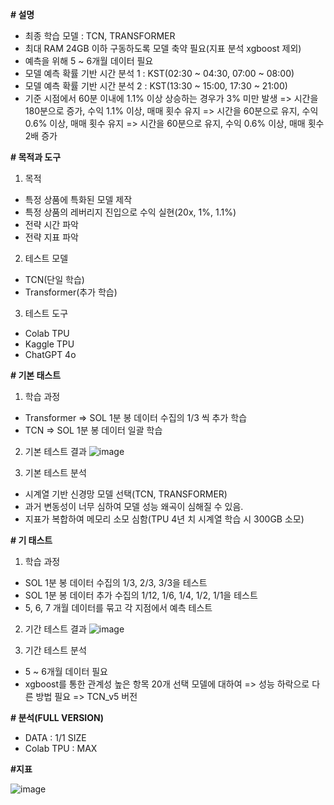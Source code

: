 **# 설명**
- 최종 학습 모델 : TCN, TRANSFORMER
- 최대 RAM 24GB 이하 구동하도록 모델 축약 필요(지표 분석 xgboost 제외)
- 예측을 위해 5 ~ 6개월 데이터 필요
- 모델 예측 확률 기반 시간 분석 1 : KST(02:30 ~ 04:30, 07:00 ~ 08:00)
- 모델 예측 확률 기반 시간 분석 2 : KST(13:30 ~ 15:00, 17:30 ~ 21:00)
- 기준 시점에서 60분 이내에 1.1% 이상 상승하는 경우가 3% 미만 발생
  => 시간을 180분으로 증가, 수익 1.1% 이상, 매매 횟수 유지
  => 시간을 60분으로 유지, 수익 0.6% 이상, 매매 횟수 유지
  => 시간을 60분으로 유지, 수익 0.6% 이상, 매매 횟수 2배 증가


**# 목적과 도구**
1. 목적
- 특정 상품에 특화된 모델 제작
- 특정 상품의 레버리지 진입으로 수익 실현(20x, 1%, 1.1%)
- 전략 시간 파악
- 전략 지표 파악

2. 테스트 모델
- TCN(단일 학습)
- Transformer(추가 학습)

3. 테스트 도구
- Colab TPU
- Kaggle TPU
- ChatGPT 4o


**# 기본 태스트**
1. 학습 과정
- Transformer  => SOL 1분 봉 데이터 수집의 1/3 씩 추가 학습
- TCN  => SOL 1분 봉 데이터 일괄 학습

2. 기본 테스트 결과
![image](https://github.com/user-attachments/assets/a755dfc5-c0e4-421b-8c8e-09b6576c5feb)

3. 기본 테스트 분석
- 시계열 기반 신경망 모델 선택(TCN, TRANSFORMER)
- 과거 변동성이 너무 심하여 모델 성능 왜곡이 심해질 수 있음.
- 지표가 복합하여 메모리 소모 심함(TPU 4년 치 시계열 학습 시 300GB 소모)


**# 기 태스트**
1. 학습 과정
- SOL 1분 봉 데이터 수집의 1/3, 2/3, 3/3을 테스트
- SOL 1분 봉 데이터 추가 수집의 1/12, 1/6, 1/4, 1/2, 1/1을 테스트
- 5, 6, 7 개월 데이터를 묶고 각 지점에서 예측 테스트 

2. 기간 테스트 결과
![image](https://github.com/user-attachments/assets/88968149-4c5e-452f-b29d-07ec20e2dc9f)

3. 기간 테스트 분석
- 5 ~ 6개월 데이터 필요
- xgboost를 통한 관계성 높은 항목 20개 선택 모델에 대하여 => 성능 하락으로 다른 방법 필요 => TCN_v5 버전


**# 분석(FULL VERSION)**
- DATA : 1/1 SIZE
- Colab TPU : MAX 

**#지표**

![image](https://github.com/user-attachments/assets/4f39bf82-eb18-487a-8b38-c6b28ed25850)
